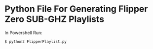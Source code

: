 # Python File For Generating Flipper Zero SUB-GHZ Playlists
In Powershell Run:
``` shell
$ python3 FlipperPlaylist.py
```
